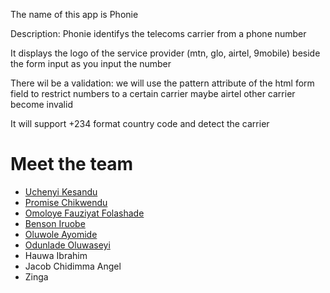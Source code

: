 The name of this app is Phonie

Description: Phonie identifys the telecoms carrier from a phone number

It displays the logo of the service provider (mtn, glo, airtel, 9mobile) beside the form input as you input the number

There wil be a validation: we will use the pattern attribute of the html form field to restrict numbers to a certain carrier maybe airtel other carrier become invalid

It will support +234 format country code and detect the carrier

# Meet the team

- [Uchenyi Kesandu](https://linkedin.com/in/uchekes)
- [Promise Chikwendu](https://www.linkedin.com/in/promise-chikwendu-b73539196)
- [Omoloye Fauziyat Folashade](https://www.linkedin.com/in/fauziyat-folashade-omoloye)
- [Benson Iruobe](https://www.linkedin.com/in/benson-iruobe)
- [Oluwole Ayomide](https://www.linkedin.com/in/ayomide-oluwole)
- [Odunlade Oluwaseyi](https://www.linkedin.com/in/odunlade-oluwaseyi-784a66191)
- Hauwa Ibrahim
- Jacob Chidimma Angel
- Zinga
